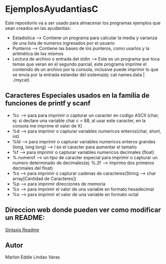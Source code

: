 # EjemplosAyudantiasC
Este repositorio va a ser usado para almacenar los programas ejemplos que sean creados en las ayudantías:
- Estadistica --> Contiene un programa para calcular la media y varianza de una lista de numeros ingresados por el usuario
- Punteros --> Contiene las bases de los punteros, como usarlos y la aritmética de los mismos
- Lectura de archivo o entrada del stdin --> Este es un programa que toca temas que veran en el segundo parcial, este programa imprime el contenido de un archivo por la consola, inclusive puede imprimir lo que se envia por la entrada estandar del sistema(ej: cat names.data | ./mycat)

## Caracteres Especiales usados en la familia de funciones de printf y scanf
- %c --> para para imprimir o capturar un caracter en codigo ASCII (char, ej: si declare una variable char c = 88, al usar este caracter, en la consola me imprime el valor de X)
- %d --> para imprimir o capturar variables numericos enteros(char, short, int)
- %ld --> para imprimir o capturar variables numericos enteros grandes (long, long long) --> l es el caracter para aumentar el tamaño
- %f --> para imprimir o capturar variables numericos decimales (float)
- %.numerof --> un tipo de caracter especial para imprimir o capturar un numero determinado de decimales(ej: %.2f --> imprimo dos primeros decimales del float)
- %s --> para imprimir o capturar cadenas de caracteres(String --> char array[Cantidad de Caracteres])
- %p --> para imprimir direcciones de memoria
- %x --> para imprimir el valor de una variable en formato hexadecimal
- %o --> para imprimir el valor de una variable en formato octal

## Direccion web donde pueden ver como modificar un README:
[Sintaxis Readme](https://docs.github.com/es/free-pro-team@latest/github/writing-on-github/basic-writing-and-formatting-syntax)

## Autor
Marlon Eddie Lindao Varas
